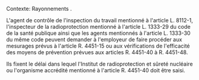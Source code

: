 Contexte: Rayonnements .

L'agent de contrôle de l'inspection du travail mentionné à l'article L. 8112-1, l'inspecteur de la radioprotection mentionné à l'article L. 1333-29 du code de la santé publique ainsi que les agents mentionnés à l'article L. 1333-30 du même code peuvent demander à l'employeur de faire procéder aux mesurages prévus à l'article R. 4451-15 ou aux vérifications de l'efficacité des moyens de prévention prévues aux articles R. 4451-40 à R. 4451-48.

Ils fixent le délai dans lequel l'Institut de radioprotection et sûreté nucléaire ou l'organisme accrédité mentionné à l'article R. 4451-40 doit être saisi.